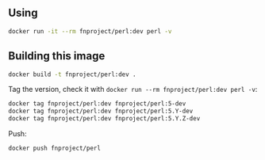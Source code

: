 ## Using

```sh
docker run -it --rm fnproject/perl:dev perl -v
```

## Building this image

```sh
docker build -t fnproject/perl:dev .
```

Tag the version, check it with `docker run --rm fnproject/perl:dev perl -v`:

```sh
docker tag fnproject/perl:dev fnproject/perl:5-dev
docker tag fnproject/perl:dev fnproject/perl:5.Y-dev
docker tag fnproject/perl:dev fnproject/perl:5.Y.Z-dev
```

Push:

```sh
docker push fnproject/perl
```
